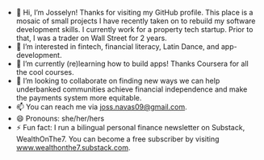 - 👋 Hi, I’m Josselyn! Thanks for visiting my GitHub profile. This place is a mosaic of small projects I have recently taken on to rebuild my software development skills.
    I currently work for a property tech startup. Prior to that, I was a trader on Wall Street for 2 years. 
- 👀 I’m interested in fintech, financial literacy, Latin Dance, and app-development. 
- 🌱 I’m currently (re)learning how to build apps! Thanks Coursera for all the cool courses. 
- 💞️ I’m looking to collaborate on finding new ways we can help underbanked communities achieve financial independence and make the payments system more equitable.  
- 📫 You can reach me via joss.navas09@gmail.com.
- 😄 Pronouns: she/her/hers
- ⚡ Fun fact: I run a bilingual personal finance newsletter on Substack, WealthOnThe7. You can become a free subscriber by visiting www.wealthonthe7.substack.com.

<!---
navjos/navjos is a ✨ special ✨ repository because its `README.md` (this file) appears on your GitHub profile.
You can click the Preview link to take a look at your changes.
--->
